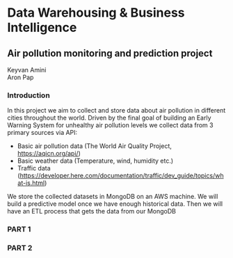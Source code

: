 # Data Warehousing & Business Intelligence

## Air pollution monitoring and prediction project

Keyvan Amini <br>
Aron Pap

### Introduction
In this project we aim to collect and store data about air pollution in different cities throughout the world. Driven by the final goal of building an Early Warning System for unhealthy air pollution levels we collect data from 3 primary sources via API:

* Basic air pollution data (The World Air Quality Project, https://aqicn.org/api/)
* Basic weather data (Temperature, wind, humidity etc.)
* Traffic data (https://developer.here.com/documentation/traffic/dev_guide/topics/what-is.html)

We store the collected datasets in MongoDB on an AWS machine. We will build a predictive model once we have enough historical data. Then we will have an ETL process that gets the data from our MongoDB 

### PART 1




### PART 2
